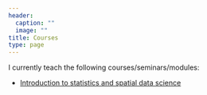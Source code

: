 ```yaml
---
header:
  caption: ""
  image: ""
title: Courses
type: page
---
```


I currently teach the following courses/seminars/modules:

- [Introduction to statistics and spatial data science](https://carlos-mendez.org)
